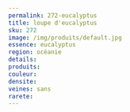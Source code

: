 ```yaml
---
permalink: 272-eucalyptus
title: loupe d'eucalyptus
sku: 272
image: /img/produits/default.jpg
essence: eucalyptus
region: océanie
details: 
produits: 
couleur: 
densite: 
veines: sans
rarete: 
---
```

